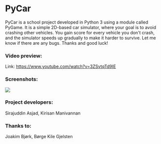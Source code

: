 # PyCar
PyCar is a school project developed in Python 3 using a module called PyGame. It is a simple 2D-based car simulator, where your goal is to avoid crashing other vehicles. You gain score for every vehicle you don't crash, and the simulator speeds up gradually to make it harder to survive. Let me know if there are any bugs. Thanks and good luck!

### Video preview:
Link: https://www.youtube.com/watch?v=3ZSvtqTd9IE

### Screenshots:
![](http://i.imgur.com/oRXh4zs.png)

### Project developers:
Sirajuddin Asjad, Kirisan Manivannan

### Thanks to:
Joakim Bjørk, Børge Kile Gjelsten
